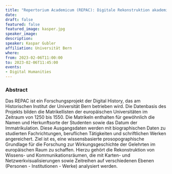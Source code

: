 ```yaml
---
title: "Repertorium Academicum (REPAC): Digitale Rekonstruktion akademischer Wissens- und Kommunikationsräume im vormodernen Europa"
date:
draft: false
featured: false
featured_image: kasper.jpg
speaker_image:
description:
speaker: Kaspar Gubler
affiliation: Universität Bern
where:
from: 2023-02-06T11:00:00
to: 2023-02-06T11:45:00
events:
- Digital Humanities
---
```


### Abstract

Das REPAC ist ein Forschungsprojekt der Digital History, das am Historischen Institut der Universität Bern betrieben wird. Die Datenbasis des Projekts bilden die Matrikellisten der europäischen Universitäten im Zeitraum von 1250 bis 1550. Die Matrikeln enthalten für gewöhnlich die Namen und Herkunftsorte der Studenten sowie das Datum der Immatrikulation. Diese Ausgangsdaten werden mit biographischen Daten zu studierten Fachrichtungen, beruflichen Tätigkeiten und schriftlichen Werken angereichert. Ziel ist es, eine wissensbasierte prosopographische Grundlage für die Forschung zur Wirkungsgeschichte der Gelehrten im europäischen Raum zu schaffen. Hierzu gehört die Rekonstruktion von Wissens- und Kommunikationsräumen, die mit Karten- und Netzwerkvisualisierungen sowie Zeitreihen auf verschiedenen Ebenen (Personen - Institutionen - Werke) analysiert werden.
